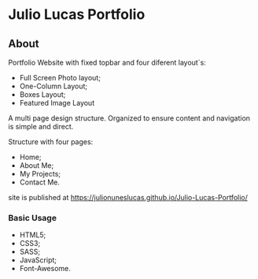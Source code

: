 # Julio Lucas Portfolio

## About

Portfolio Website with fixed topbar and four diferent layout´s:
- Full Screen Photo layout;
- One-Column Layout;
- Boxes Layout;
- Featured Image Layout



A multi page design structure. Organized to ensure content and navigation is simple and direct. 

Structure with four pages:

- Home;
- About Me;
- My Projects;
- Contact Me.

site is published at https://julionuneslucas.github.io/Julio-Lucas-Portfolio/

### Basic Usage

- HTML5; 
- CSS3; 
- SASS; 
- JavaScript;
- Font-Awesome.


